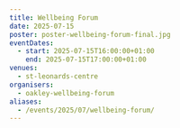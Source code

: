 ```yaml
---
title: Wellbeing Forum
date: 2025-07-15
poster: poster-wellbeing-forum-final.jpg
eventDates:
  - start: 2025-07-15T16:00:00+01:00
    end: 2025-07-15T17:00:00+01:00
venues:
  - st-leonards-centre
organisers:
  - oakley-wellbeing-forum
aliases:
  - /events/2025/07/wellbeing-forum/
---
```

